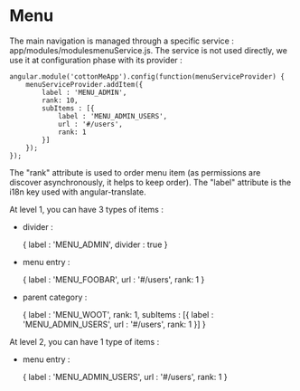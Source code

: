 # Menu

The main navigation is managed through a specific service : app/modules/modulesmenuService.js.
The service is not used directly, we use it at configuration phase with its provider :

	angular.module('cottonMeApp').config(function(menuServiceProvider) {
		menuServiceProvider.addItem({
			label : 'MENU_ADMIN',
			rank: 10,
			subItems : [{
				label : 'MENU_ADMIN_USERS',
				url : '#/users',
				rank: 1
			}]
		});
	});


The "rank" attribute is used to order menu item (as permissions are discover asynchronously, it helps to keep order).
The "label" attribute is the i18n key used with angular-translate.

At level 1, you can have 3 types of items :

- divider :

	{
		label : 'MENU_ADMIN',
		divider : true
	}

- menu entry :

	{
		label : 'MENU_FOOBAR',
		url : '#/users',
		rank: 1
	}

- parent category :

	{
		label : 'MENU_WOOT',
		rank: 1,
		subItems : [{
			label : 'MENU_ADMIN_USERS',
			url : '#/users',
			rank: 1
		}]
	}

At level 2, you can have 1 type of items :

- menu entry :

	{
		label : 'MENU_ADMIN_USERS',
		url : '#/users',
		rank: 1
	}
